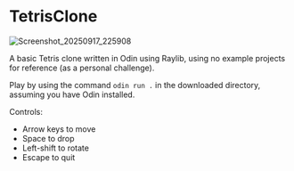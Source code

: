 # TetrisClone

![Screenshot_20250917_225908](https://github.com/user-attachments/assets/f454ebb0-ba0f-4c91-983d-83d7225dae5a)

A basic Tetris clone written in Odin using Raylib, using no example projects for reference (as a personal challenge).

Play by using the command `odin run .` in the downloaded directory, assuming you have Odin installed.

Controls:
- Arrow keys to move
- Space to drop
- Left-shift to rotate
- Escape to quit
